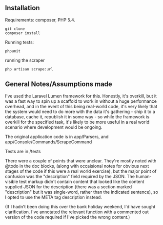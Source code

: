 ## Installation

Requirements: composer, PHP 5.4.

    git clone
    composer install

Running tests:

    phpunit

running the scraper 

    php artisan scrape:url

## General Notes/Assumptions made

I've used the Laravel Lumen framework for this.  Honestly, it's overkill, but it was a fast way to spin up
a scaffold to work in without a huge performance overhead, and in the event of this being real-world code, 
it's very likely that the system would need to do more with the data it's gathering - ship it to a database, 
cache it, republish it in some way - so while the framework is overkill for the specified task, it's likely 
to be more useful in a real world scenario where development would be ongoing.

The original application code is in app/Parsers, and app/Console/Commands/ScrapeCommand 

Tests are in /tests

There were a couple of points that were unclear.  They're mostly noted with @todo in the doc blocks, (along 
with occaisional notes for obvious next stages of the code if this were a real world exercise), but the major
point of confusion was the "description" field required by the JSON.  The human-visible test markup didn't contain 
content that looked like the content supplied JSON for the description (there was a section marked "description" 
but it was single-word, rather than the indicated sentence), so I opted to use the META tag description instead.

(If I hadn't been doing this over the bank holiday weekend, I'd have sought clarification.  I've annotated the
relevant function with a commented out version of the code required if I've picked the wrong content.)